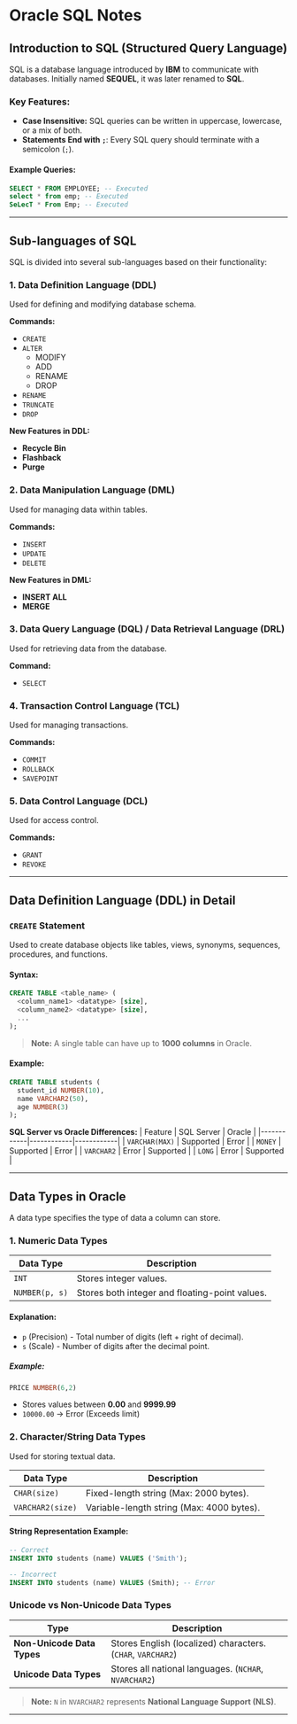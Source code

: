 # Oracle SQL Notes

## Introduction to SQL (Structured Query Language)
SQL is a database language introduced by **IBM** to communicate with databases. Initially named **SEQUEL**, it was later renamed to **SQL**.

### Key Features:
- **Case Insensitive:** SQL queries can be written in uppercase, lowercase, or a mix of both.
- **Statements End with `;`**: Every SQL query should terminate with a semicolon (`;`).

#### Example Queries:
```sql
SELECT * FROM EMPLOYEE; -- Executed
select * from emp; -- Executed
SeLecT * From Emp; -- Executed
```

---

## Sub-languages of SQL
SQL is divided into several sub-languages based on their functionality:

### 1. Data Definition Language (DDL)
Used for defining and modifying database schema.

**Commands:**
- `CREATE`
- `ALTER`
  - MODIFY
  - ADD
  - RENAME
  - DROP
- `RENAME`
- `TRUNCATE`
- `DROP`

**New Features in DDL:**
- **Recycle Bin**
- **Flashback**
- **Purge**

### 2. Data Manipulation Language (DML)
Used for managing data within tables.

**Commands:**
- `INSERT`
- `UPDATE`
- `DELETE`

**New Features in DML:**
- **INSERT ALL**
- **MERGE**

### 3. Data Query Language (DQL) / Data Retrieval Language (DRL)
Used for retrieving data from the database.

**Command:**
- `SELECT`

### 4. Transaction Control Language (TCL)
Used for managing transactions.

**Commands:**
- `COMMIT`
- `ROLLBACK`
- `SAVEPOINT`

### 5. Data Control Language (DCL)
Used for access control.

**Commands:**
- `GRANT`
- `REVOKE`

---

## Data Definition Language (DDL) in Detail
### `CREATE` Statement
Used to create database objects like tables, views, synonyms, sequences, procedures, and functions.

#### Syntax:
```sql
CREATE TABLE <table_name> (
  <column_name1> <datatype> [size],
  <column_name2> <datatype> [size],
  ...
);
```

> **Note:** A single table can have up to **1000 columns** in Oracle.

#### Example:
```sql
CREATE TABLE students (
  student_id NUMBER(10),
  name VARCHAR2(50),
  age NUMBER(3)
);
```

**SQL Server vs Oracle Differences:**
| Feature     | SQL Server  | Oracle      |
|------------|------------|------------|
| `VARCHAR(MAX)` | Supported  | Error |
| `MONEY` | Supported  | Error |
| `VARCHAR2` | Error | Supported |
| `LONG` | Error | Supported |

---

## Data Types in Oracle
A data type specifies the type of data a column can store.

### 1. Numeric Data Types
| Data Type | Description |
|-----------|-------------|
| `INT` | Stores integer values. |
| `NUMBER(p, s)` | Stores both integer and floating-point values. |

#### Explanation:
- `p` (Precision) - Total number of digits (left + right of decimal).
- `s` (Scale) - Number of digits after the decimal point.

##### Example:
```sql
PRICE NUMBER(6,2)
```
- Stores values between **0.00** and **9999.99**
- `10000.00` → Error (Exceeds limit)

### 2. Character/String Data Types
Used for storing textual data.

| Data Type | Description |
|-----------|-------------|
| `CHAR(size)` | Fixed-length string (Max: 2000 bytes). |
| `VARCHAR2(size)` | Variable-length string (Max: 4000 bytes). |

#### String Representation Example:
```sql
-- Correct
INSERT INTO students (name) VALUES ('Smith');

-- Incorrect
INSERT INTO students (name) VALUES (Smith); -- Error
```

### Unicode vs Non-Unicode Data Types
| Type | Description |
|------|-------------|
| **Non-Unicode Data Types** | Stores English (localized) characters. (`CHAR`, `VARCHAR2`) |
| **Unicode Data Types** | Stores all national languages. (`NCHAR`, `NVARCHAR2`) |

> **Note:** `N` in `NVARCHAR2` represents **National Language Support (NLS)**.

---


